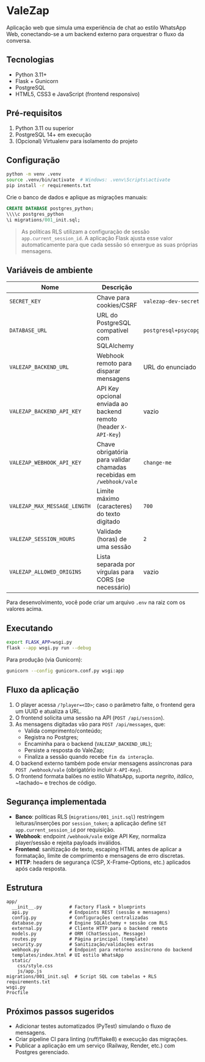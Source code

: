 ﻿# ValeZap

Aplicação web que simula uma experiência de chat ao estilo WhatsApp Web, conectando-se a um backend externo para orquestrar o fluxo da conversa.

## Tecnologias

- Python 3.11+
- Flask + Gunicorn
- PostgreSQL
- HTML5, CSS3 e JavaScript (frontend responsivo)

## Pré-requisitos

1. Python 3.11 ou superior
2. PostgreSQL 14+ em execução
3. (Opcional) Virtualenv para isolamento do projeto

## Configuração

```bash
python -m venv .venv
source .venv/bin/activate  # Windows: .venv\Scripts\activate
pip install -r requirements.txt
```

Crie o banco de dados e aplique as migrações manuais:

```sql
CREATE DATABASE postgres_python;
\\\\c postgres_python
\i migrations/001_init.sql;
```

> As políticas RLS utilizam a configuração de sessão `app.current_session_id`. A aplicação Flask ajusta esse valor automaticamente para que cada sessão só enxergue as suas próprias mensagens.

## Variáveis de ambiente

| Nome | Descrição | Default |
|------|-----------|---------|
| `SECRET_KEY` | Chave para cookies/CSRF | `valezap-dev-secret` |
| `DATABASE_URL` | URL do PostgreSQL compatível com SQLAlchemy | `postgresql+psycopg://postgres:postgres@localhost:5432/postgres_python` |
| `VALEZAP_BACKEND_URL` | Webhook remoto para disparar mensagens | URL do enunciado |
| `VALEZAP_BACKEND_API_KEY` | API Key opcional enviada ao backend remoto (header `X-API-Key`) | vazio |
| `VALEZAP_WEBHOOK_API_KEY` | Chave obrigatória para validar chamadas recebidas em `/webhook/vale` | `change-me` |
| `VALEZAP_MAX_MESSAGE_LENGTH` | Limite máximo (caracteres) do texto digitado | `700` |
| `VALEZAP_SESSION_HOURS` | Validade (horas) de uma sessão | `2` |
| `VALEZAP_ALLOWED_ORIGINS` | Lista separada por vírgulas para CORS (se necessário) | vazio |

Para desenvolvimento, você pode criar um arquivo `.env` na raiz com os valores acima.

## Executando

```bash
export FLASK_APP=wsgi.py
flask --app wsgi.py run --debug
```

Para produção (via Gunicorn):

```bash
gunicorn --config gunicorn.conf.py wsgi:app
```

## Fluxo da aplicação

1. O player acessa `/?player=<ID>`; caso o parâmetro falte, o frontend gera um UUID e atualiza a URL.
2. O frontend solicita uma sessão na API (`POST /api/session`).
3. As mensagens digitadas vão para `POST /api/messages`, que:
   - Valida comprimento/conteúdo;
   - Registra no Postgres;
   - Encaminha para o backend (`VALEZAP_BACKEND_URL`);
   - Persiste a resposta do ValeZap;
   - Finaliza a sessão quando recebe `fim da interação`.
4. O backend externo também pode enviar mensagens assíncronas para `POST /webhook/vale` (obrigatório incluir `X-API-Key`).
5. O frontend formata balões no estilo WhatsApp, suporta *negrito*, _itálico_, ~tachado~ e trechos de código.

## Segurança implementada

- **Banco**: políticas RLS (`migrations/001_init.sql`) restringem leituras/inserções por `session_token`; a aplicação define `SET app.current_session_id` por requisição.
- **Webhook**: endpoint `/webhook/vale` exige API Key, normaliza player/sessão e rejeita payloads inválidos.
- **Frontend**: sanitização de texto, escaping HTML antes de aplicar a formatação, limite de comprimento e mensagens de erro discretas.
- **HTTP**: headers de segurança (CSP, X-Frame-Options, etc.) aplicados após cada resposta.

## Estrutura

```
app/
  __init__.py          # Factory Flask + blueprints
  api.py               # Endpoints REST (sessão e mensagens)
  config.py            # Configurações centralizadas
  database.py          # Engine SQLAlchemy + sessão com RLS
  external.py          # Cliente HTTP para o backend remoto
  models.py            # ORM (ChatSession, Message)
  routes.py            # Página principal (template)
  security.py          # Sanitização/validações extras
  webhook.py           # Endpoint para retorno assíncrono do backend
  templates/index.html # UI estilo WhatsApp
  static/
    css/style.css
    js/app.js
migrations/001_init.sql  # Script SQL com tabelas + RLS
requirements.txt
wsgi.py
Procfile
```

## Próximos passos sugeridos

- Adicionar testes automatizados (PyTest) simulando o fluxo de mensagens.
- Criar pipeline CI para linting (ruff/flake8) e execução das migrações.
- Publicar a aplicação em um serviço (Railway, Render, etc.) com Postgres gerenciado.



